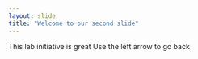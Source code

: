 ```yaml
---
layout: slide
title: "Welcome to our second slide"
---
```

This lab initiative is great
Use the left arrow to go back
